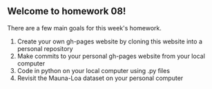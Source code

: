## Welcome to homework 08!

There are a few main goals for this week's homework.
1. Create your own gh-pages website by cloning this website into a personal repository
2. Make commits to your personal gh-pages website from your local computer
3. Code in python on your local computer using .py files
4. Revisit the Mauna-Loa dataset on your personal computer
